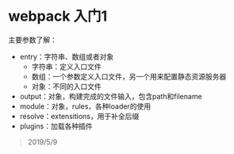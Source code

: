 # webpack 入门1
主要参数了解：
+ entry：字符串、数组或者对象
    + 字符串：定义入口文件
    + 数组：一个参数定义入口文件，另一个用来配置静态资源服务器
    + 对象：不同的入口文件
+ output：对象，构建完成的文件输入，包含path和filename
+ module：对象，rules，各种loader的使用
+ resolve：extensitions，用于补全后缀
+ plugins：加载各种插件

> 2019/5/9
